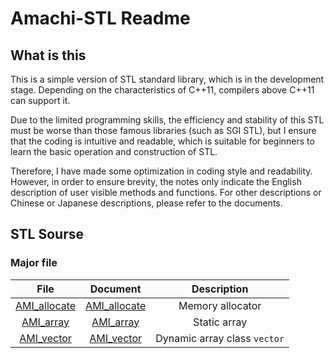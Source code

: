 # Amachi-STL Readme

## What is this

This is a simple version of STL standard library, which is in the development stage. Depending on the characteristics of C++11, compilers above C++11 can support it.

Due to the limited programming skills, the efficiency and stability of this STL must be worse than those famous libraries (such as SGI STL), but I ensure that the coding is intuitive and readable, which is suitable for beginners to learn the basic operation and construction of STL.

Therefore, I have made some optimization in coding style and readability. However, in order to ensure brevity, the notes only indicate the English description of user visible methods and functions. For other descriptions or Chinese or Japanese descriptions, please refer to the documents.

## STL Sourse

### Major file

|File|Document|Description|
|:----:|:----:|:----:|
|[AMI_allocate](../../Amachi_STL/AMI_allocate)|[AMI_allocate](/Document/cn/_details_document/AMI_allocate.md)|Memory allocator|
|[AMI_array](../../Amachi_STL/AMI_array)|[AMI_array](/Document/cn/_details_document/AMI_array.md)|Static array|
|[AMI_vector](../../Amachi_STL/AMI_vector)|[AMI_vector](/Document/cn/_details_document/AMI_vector.md)|Dynamic array class `vector`|

